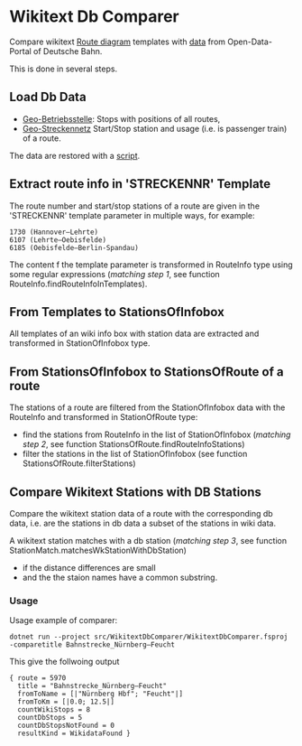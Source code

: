 # Wikitext Db Comparer

Compare wikitext [Route diagram](https://de.wikipedia.org/wiki/Wikipedia:Formatvorlage_Bahnstrecke) templates with [data](https://data.deutschebahn.com/dataset?groups=datasets) from Open-Data-Portal of Deutsche Bahn.

This is done in several steps.

## Load Db Data

* [Geo-Betriebsstelle](https://data.deutschebahn.com/dataset/geo-betriebsstelle): Stops with positions of all routes,
* [Geo-Streckennetz](https://data.deutschebahn.com/dataset/geo-strecke) Start/Stop station and usage (i.e. is passenger train) of a route.

The data are restored with a [script](../../scripts/restore.sh).

## Extract route info in 'STRECKENNR' Template

The route number and start/stop stations of a route are given in the 'STRECKENNR' template parameter in multiple ways, for example:

```
1730 (Hannover–Lehrte)
6107 (Lehrte–Oebisfelde)
6185 (Oebisfelde–Berlin-Spandau)
```

The content f the template parameter is transformed in RouteInfo type using some regular expressions (*matching step 1*, see function RouteInfo.findRouteInfoInTemplates). 

## From Templates to StationsOfInfobox

All templates of an wiki info box with station data are extracted and transformed in StationOfInfobox type.

## From StationsOfInfobox to StationsOfRoute of a route

The stations of a route are filtered from the StationOfInfobox data with the RouteInfo and transformed in StationOfRoute type:

* find the stations from RouteInfo in the list of StationOfInfobox (*matching step 2*, see function StationsOfRoute.findRouteInfoStations)
* filter the stations in the list of StationOfInfobox (see function StationsOfRoute.filterStations)

## Compare Wikitext Stations with DB Stations

Compare the wikitext station data of a route with the corresponding db data, i.e. are the stations in db data a subset of the stations in wiki data.

A wikitext station matches with a db station (*matching step 3*, see function StationMatch.matchesWkStationWithDbStation)

* if the distance differences are small 
* and the the staion names have a common substring.

### Usage

Usage example of comparer:

```
dotnet run --project src/WikitextDbComparer/WikitextDbComparer.fsproj -comparetitle Bahnstrecke_Nürnberg–Feucht
```

This give the follwoing output

```
{ route = 5970
  title = "Bahnstrecke_Nürnberg–Feucht"
  fromToName = [|"Nürnberg Hbf"; "Feucht"|]
  fromToKm = [|0.0; 12.5|]
  countWikiStops = 8
  countDbStops = 5
  countDbStopsNotFound = 0
  resultKind = WikidataFound }
```